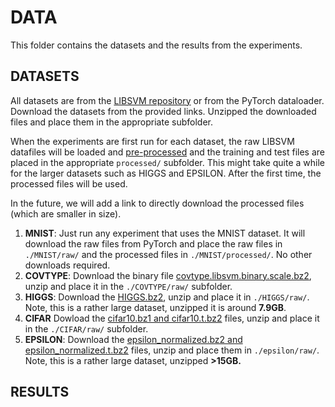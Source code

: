 # DATA
This folder contains the datasets and the results from the experiments.

## DATASETS
All datasets are from the [LIBSVM repository](https://www.csie.ntu.edu.tw/~cjlin/libsvmtools/datasets/) or from the PyTorch dataloader.
Download the datasets from the provided links. Unzipped the downloaded files and place them in the appropriate subfolder.

When the experiments are first run for each dataset, the raw LIBSVM datafiles will be loaded and [pre-processed](../code/methods/common_utils.py) and the training and test files are placed in the appropriate `processed/` subfolder. This might take quite a while for the larger datasets such as HIGGS and EPSILON. After the first time, the processed files will be used.

In the future, we will add a link to directly download the processed files (which are smaller in size).

1. **MNIST**:
Just run any experiment that uses the MNIST dataset. It will download the raw files from PyTorch and place the raw files in `./MNIST/raw/` and the processed files in `./MNIST/processed/`. No other downloads required.
2. **COVTYPE**:
Download the binary file [covtype.libsvm.binary.scale.bz2](https://www.csie.ntu.edu.tw/~cjlin/libsvmtools/datasets/binary.html#covtype.binary), unzip and place it in the `./COVTYPE/raw/` subfolder.
3. **HIGGS**:
Download the [HIGGS.bz2](https://www.csie.ntu.edu.tw/~cjlin/libsvmtools/datasets/binary.html#HIGGS), unzip and place it in `./HIGGS/raw/`. Note, this is a rather large dataset, unzipped it is around **7.9GB**.
4. **CIFAR**
Dowload the [cifar10.bz1 and cifar10.t.bz2](https://www.csie.ntu.edu.tw/~cjlin/libsvmtools/datasets/multiclass.html#cifar10) files, unzip and place it in the `./CIFAR/raw/` subfolder.
5. **EPSILON**:
Download the [epsilon_normalized.bz2 and epsilon_normalized.t.bz2](https://www.csie.ntu.edu.tw/~cjlin/libsvmtools/datasets/binary.html#epsilon) files, unzip and place them in `./epsilon/raw/`. Note, this is a rather large dataset, unzipped **>15GB.**

## RESULTS
